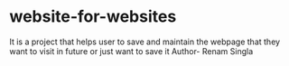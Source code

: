# website-for-websites
It is a project that helps user to save and maintain the webpage that they want to visit in future or just want to save it 
Author- Renam Singla

